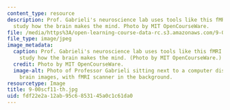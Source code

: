```yaml
---
content_type: resource
description: Prof. Gabrieli's neuroscience lab uses tools like this fMRI scanner to
  study how the brain makes the mind. Photo by MIT OpenCourseWare.
file: /media/https%3A/open-learning-course-data-rc.s3.amazonaws.com/9-00sc-introduction-to-psychology-fall-2011/fdf22e2a12ab95c6853145a0c1c61da0_9-00scf11-th.jpg
file_type: image/jpeg
image_metadata:
  caption: Prof. Gabrieli's neuroscience lab uses tools like this fMRI scanner to
    study how the brain makes the mind. (Photo by MIT OpenCourseWare.)
  credit: Photo by MIT OpenCourseWare.
  image-alt: Photo of Professor Gabrieli sitting next to a computer display of human
    brain images, with fMRI scanner in the background.
resourcetype: Image
title: 9-00scf11-th.jpg
uid: fdf22e2a-12ab-95c6-8531-45a0c1c61da0
---
```

